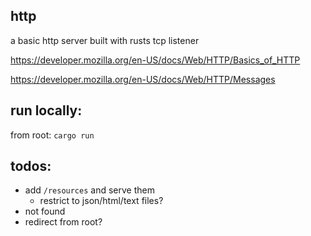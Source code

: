 ## http

a basic http server built with rusts tcp listener

https://developer.mozilla.org/en-US/docs/Web/HTTP/Basics_of_HTTP

https://developer.mozilla.org/en-US/docs/Web/HTTP/Messages

## run locally: 
from root: `cargo run`

## todos: 
- add `/resources` and serve them
    - restrict to json/html/text files?
- not found
- redirect from root?